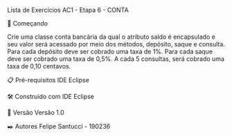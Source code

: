 Lista de Exercícios AC1 - Etapa 6 - CONTA

🚀 Começando 

Crie uma classe conta bancária da qual o atributo saldo é encapsulado e seu valor será acessado por meio dos métodos, depósito, saque e consulta.
Para cada depósito deve ser cobrado uma taxa de 1%.
Para cada saque deve ser cobrado uma taxa de 0,5%.
A cada 5 consultas, será cobrado uma taxa de 0,10 centavos.

📋 Pré-requisitos IDE Eclipse

🛠️ Construído com IDE Eclipse

📌 Versão Versão 1.0

✒️ Autores 
Felipe Santucci - 190236
